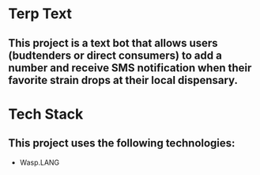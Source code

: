 # Terp Text

## This project is a text bot that allows users (budtenders or direct consumers) to add a number and receive SMS notification when their favorite strain drops at their local dispensary. 

# Tech Stack

## This project uses the following technologies:

- Wasp.LANG
